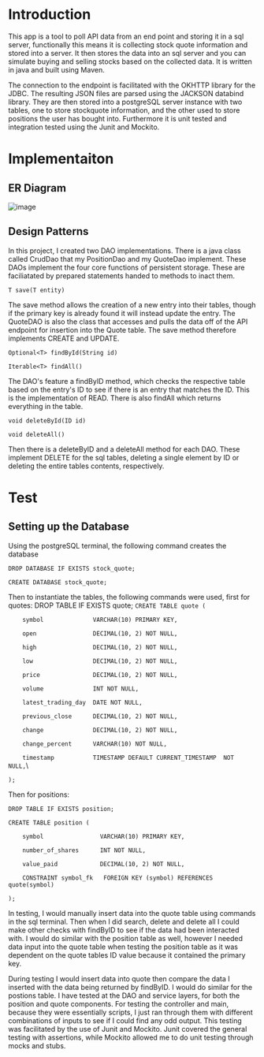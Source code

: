 # Introduction
This app is a tool to poll API data from an end point and storing it in a sql server, functionally this means it is
collecting stock quote information and stored into a server. It then stores the data into an sql server and you can simulate buying and selling stocks based on the collected data.
It is written in java and built using Maven. 

The connection to the endpoint is facilitated with the OKHTTP library for the JDBC. The resulting JSON files
are parsed using the JACKSON databind library. They are then stored into a postgreSQL server instance with two tables, one to store stockquote information,
and the other used to store positions the user has bought into. Furthermore it is unit tested and integration tested using the Junit and Mockito.

# Implementaiton
## ER Diagram
![image](https://github.com/jarviscanada/jarvis_data_eng_DevinSmith/assets/66887499/a09c2444-f0f8-42b9-b865-192349abaa75)

## Design Patterns
In this project, I created two DAO implementations. There is a java class called CrudDao that my PositionDao and my QuoteDao implement.
These DAOs implement the four core functions of persistent storage. These are faciliatated by prepared statements handed to methods to inact them.


`T save(T entity)`

The save method allows the creation of a new entry into their tables, though if the primary key is already found it will instead update the entry.
The QuoteDAO is also the class that accesses and pulls the data off of the API endpoint for insertion into the Quote table.
The save method therefore implements CREATE and UPDATE. 

`Optional<T> findById(String id)`

`Iterable<T> findAll()`

The DAO's feature a findByID method, which checks the respective table based on the entry's 
ID to see if there is an entry that matches the ID. This is the implementation of READ. There is also findAll which returns everything in the table.

`void deleteById(ID id)`

`void deleteAll()`

Then there is a deleteByID and a deleteAll method for each DAO.
These implement DELETE for the sql tables, deleting a single element by ID or deleting the entire tables contents, respectively. 

# Test
## Setting up the Database
Using the postgreSQL terminal, the following command creates the database

`DROP DATABASE IF EXISTS stock_quote;`

`CREATE DATABASE stock_quote;`

Then to instantiate the tables, the following commands were used, first for quotes:
DROP TABLE IF EXISTS quote;
`CREATE TABLE quote (`

`    symbol              VARCHAR(10) PRIMARY KEY,`

`    open                DECIMAL(10, 2) NOT NULL,`

`    high                DECIMAL(10, 2) NOT NULL,`

`    low                 DECIMAL(10, 2) NOT NULL,`

`    price               DECIMAL(10, 2) NOT NULL,`

`    volume              INT NOT NULL,`

`    latest_trading_day  DATE NOT NULL,`

`    previous_close      DECIMAL(10, 2) NOT NULL,`

`    change              DECIMAL(10, 2) NOT NULL,`

`    change_percent      VARCHAR(10) NOT NULL,`

`    timestamp           TIMESTAMP DEFAULT CURRENT_TIMESTAMP  NOT NULL,`\

`);`

Then for positions:

`DROP TABLE IF EXISTS position;`

`CREATE TABLE position (`

`    symbol                VARCHAR(10) PRIMARY KEY,`

`    number_of_shares      INT NOT NULL,`

`    value_paid            DECIMAL(10, 2) NOT NULL,`

`    CONSTRAINT symbol_fk	FOREIGN KEY (symbol) REFERENCES quote(symbol)`

`);`

In testing, I would manually insert data into the quote table using commands in the sql terminal. Then when I did search, delete and delete all I could make other checks
with findByID to see if the data had been interacted with. I would do similar with the position table as well, however I needed data input into the quote table when testing the position table as it was dependent on the quote tables ID value because it contained the primary key. 

During testing I would insert data into quote then compare the data I inserted with the data being returned by findByID. I would do similar for the postions table. I have tested at the DAO and service layers, for both the position and quote components. For testing the controller and main, because they were essentially scripts, I just ran through them with different combinations of inputs to see if I could find any odd output. This testing was facilitated by the use of Junit and Mockito. Junit covered the general testing with assertions, while Mockito allowed me to do unit testing through mocks and stubs.

